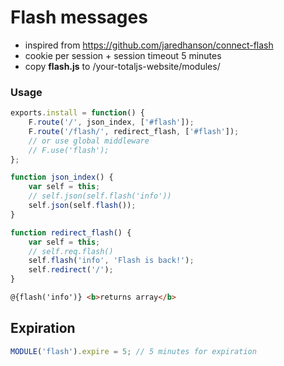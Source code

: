 # Flash messages

- inspired from <https://github.com/jaredhanson/connect-flash>
- cookie per session + session timeout 5 minutes
- copy __flash.js__ to /your-totaljs-website/modules/

### Usage

```javascript
exports.install = function() {
    F.route('/', json_index, ['#flash']);
    F.route('/flash/', redirect_flash, ['#flash']);
    // or use global middleware
    // F.use('flash');
};

function json_index() {
    var self = this;
    // self.json(self.flash('info'))
    self.json(self.flash());
}

function redirect_flash() {
    var self = this;
    // self.req.flash()
    self.flash('info', 'Flash is back!');
    self.redirect('/');
}
```

```html
@{flash('info')} <b>returns array</b>
```

## Expiration

```javascript
MODULE('flash').expire = 5; // 5 minutes for expiration
```
